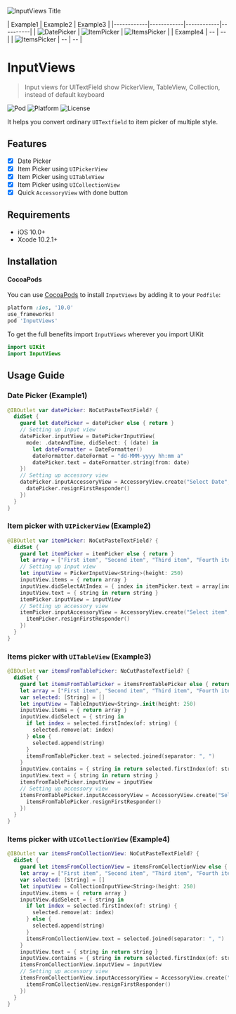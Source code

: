 ![InputViews Title](assets/inputViews.png)

| Example1 | Example2 | Example3 |
|------------|------------|------------|----------|
| ![DatePicker](assets/DatePicker.gif) | ![ItemPicker](assets/ItemPicker.gif) | ![ItemsPicker](assets/ItemsPicker.gif) |
| Example4 | -- | -- |
| ![ItemsPicker](assets/CollectionItemsPicker.gif) | -- | -- |

# InputViews

> Input views for UITextField show PickerView, TableView, Collection, instead of default keyboard

![Pod](https://cocoapod-badges.herokuapp.com/v/InputViews/badge.png)
![Platform](https://cocoapod-badges.herokuapp.com/p/InputViews/badge.png)
![License](https://cocoapod-badges.herokuapp.com/l/InputViews/badge.png)

It helps you convert ordinary `UITextfield` to item picker of multiple style.

## Features

- [x] Date Picker
- [x] Item Picker using `UIPickerView`
- [x] Item Picker using `UITableView`
- [x] Item Picker using `UICollectionView`
- [x] Quick `AccessoryView` with done button

## Requirements

- iOS 10.0+
- Xcode 10.2.1+

## Installation

#### CocoaPods
You can use [CocoaPods](http://cocoapods.org/) to install `InputViews` by adding it to your `Podfile`:

```ruby
platform :ios, '10.0'
use_frameworks!
pod 'InputViews'
```

To get the full benefits import `InputViews` wherever you import UIKit

``` swift
import UIKit
import InputViews
```

## Usage Guide

### Date Picker (Example1)

```swift
@IBOutlet var datePicker: NoCutPasteTextField? {
  didSet {
    guard let datePicker = datePicker else { return }
    // Setting up input view
    datePicker.inputView = DatePickerInputView(
      mode: .dateAndTime, didSelect: { (date) in
        let dateFormatter = DateFormatter()
        dateFormatter.dateFormat = "dd-MMM-yyyy hh:mm a"
        datePicker.text = dateFormatter.string(from: date)
    })
    // Setting up accessory view
    datePicker.inputAccessoryView = AccessoryView.create("Select Date", doneTapped: {
      datePicker.resignFirstResponder()
    })
  }
}
```

### Item picker with `UIPickerView` (Example2)

```swift
@IBOutlet var itemPicker: NoCutPasteTextField? {
  didSet {
    guard let itemPicker = itemPicker else { return }
    let array = ["First item", "Second item", "Third item", "Fourth item", "Fifth", "and sixth"]
    // Setting up input view
    let inputView = PickerInputView<String>(height: 250)
    inputView.items = { return array }
    inputView.didSelectAtIndex = { index in itemPicker.text = array[index] }
    inputView.text = { string in return string }
    itemPicker.inputView = inputView
    // Setting up accessory view
    itemPicker.inputAccessoryView = AccessoryView.create("Select item", doneTapped: {
      itemPicker.resignFirstResponder()
    })
  }
}
```

### Items picker with `UITableView` (Example3)

```swift
@IBOutlet var itemsFromTablePicker: NoCutPasteTextField? {
  didSet {
    guard let itemsFromTablePicker = itemsFromTablePicker else { return }
    let array = ["First item", "Second item", "Third item", "Fourth item", "Fifth", "and sixth"]
    var selected: [String] = []
    let inputView = TableInputView<String>.init(height: 250)
    inputView.items = { return array }
    inputView.didSelect = { string in
      if let index = selected.firstIndex(of: string) {
        selected.remove(at: index)
      } else {
        selected.append(string)
      }
      itemsFromTablePicker.text = selected.joined(separator: ", ")
    }
    inputView.contains = { string in return selected.firstIndex(of: string) != nil }
    inputView.text = { string in return string }
    itemsFromTablePicker.inputView = inputView
    // Setting up accessory view
    itemsFromTablePicker.inputAccessoryView = AccessoryView.create("Select item", doneTapped: {
      itemsFromTablePicker.resignFirstResponder()
    })
  }
}
```

### Items picker with `UICollectionView` (Example4)

```swift
@IBOutlet var itemsFromCollectionView: NoCutPasteTextField? {
  didSet {
    guard let itemsFromCollectionView = itemsFromCollectionView else { return }
    let array = ["First item", "Second item", "Third item", "Fourth item", "Fifth", "and sixth"]
    var selected: [String] = []
    let inputView = CollectionInputView<String>(height: 250)
    inputView.items = { return array }
    inputView.didSelect = { string in
      if let index = selected.firstIndex(of: string) {
        selected.remove(at: index)
      } else {
        selected.append(string)
      }
      itemsFromCollectionView.text = selected.joined(separator: ", ")
    }
    inputView.text = { string in return string }
    inputView.contains = { string in return selected.firstIndex(of: string) != nil }
    itemsFromCollectionView.inputView = inputView
    // Setting up accessory view
    itemsFromCollectionView.inputAccessoryView = AccessoryView.create("Select item", doneTapped: {
      itemsFromCollectionView.resignFirstResponder()
    })
  }
}
```